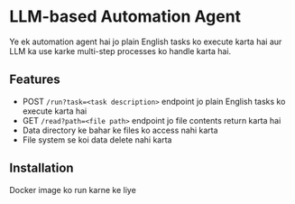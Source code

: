 # LLM-based Automation Agent

Ye ek automation agent hai jo plain English tasks ko execute karta hai aur LLM ka use karke multi-step processes ko handle karta hai.

## Features

- POST `/run?task=<task description>` endpoint jo plain English tasks ko execute karta hai
- GET `/read?path=<file path>` endpoint jo file contents return karta hai
- Data directory ke bahar ke files ko access nahi karta
- File system se koi data delete nahi karta

## Installation

Docker image ko run karne ke liye
